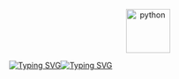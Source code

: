 <div align="center">
  <img src="https://github.com/Parv-cell/alx-higher_level_programming/assets/122843056/9bb5dff8-194f-487a-b943-eea07522d5e2" alt="python" width="80"/>
</div> 

[![Typing SVG](https://readme-typing-svg.herokuapp.com?font=Fira+Code&size=30&pause=1000&color=4B8BBE&width=435&lines=HELLO+)](https://git.io/typing-svg)[![Typing SVG](https://readme-typing-svg.herokuapp.com?font=Fira+Code&size=30&pause=1000&color=FFD43B&width=435&lines=WORLD)](https://git.io/typing-svg)
